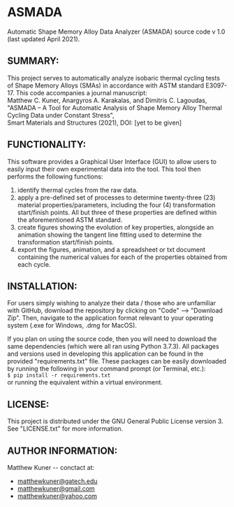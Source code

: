 # ASMADA
Automatic Shape Memory Alloy Data Analyzer (ASMADA) source code v 1.0 (last updated April 2021). 


## SUMMARY:
This project serves to automatically analyze isobaric thermal cycling tests of Shape Memory Alloys (SMAs) in accordance with ASTM standard E3097-17. This code accompanies a journal manuscript:\
Matthew C. Kuner, Anargyros A. Karakalas, and Dimitris C. Lagoudas, \
"ASMADA – A Tool for Automatic Analysis of Shape Memory Alloy Thermal Cycling Data under Constant Stress", \
Smart Materials and Structures (2021), DOI: [yet to be given]


## FUNCTIONALITY:
This software provides a Graphical User Interface (GUI) to allow users to easily input their own experimental data into the tool. This tool then performs the following functions:
1. identify thermal cycles from the raw data.
2. apply a pre-defined set of processes to determine twenty-three (23) material properties/parameters, including the four (4) transformation start/finish points. All but three of these properties are defined within the aforementioned ASTM standard.
3. create figures showing the evolution of key properties, alongside an animation showing the tangent line fitting used to determine the transformation start/finish points.
4. export the figures, animation, and a spreadsheet or txt document containing the numerical values for each of the properties obtained from each cycle.


## INSTALLATION:
For users simply wishing to analyze their data / those who are unfamiliar with GitHub, download the repository by clicking on "Code" --> "Download Zip". Then, navigate to the application format relevant to your operating system (.exe for Windows, .dmg for MacOS).

If you plan on using the source code, then you will need to download the same dependencies (which were all ran using Python 3.7.3). All packages and versions used in developing this application can be found in the provided "requirements.txt" file. These packages can be easily downloaded by running the following in your command prompt (or Terminal, etc.): \
    ```$ pip install -r requirements.txt``` \
or running the equivalent within a virtual environment.


## LICENSE:
This project is distributed under the GNU General Public License version 3. See "LICENSE.txt" for more information.


## AUTHOR INFORMATION:
Matthew Kuner -- conctact at:
* matthewkuner@gatech.edu
* matthewkuner@gmail.com
* matthewkuner@yahoo.com
